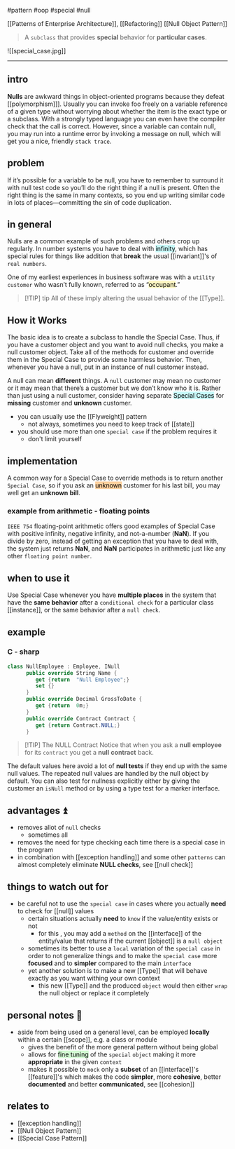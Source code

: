 #pattern 
#oop 
#special
#null 

[[Patterns of Enterprise Architecture]], [[Refactoring]]
[[Null Object Pattern]]

> A `subclass` that provides **special** behavior for **particular cases**.

![[special_case.jpg]]

---
## intro

**Nulls** are awkward things in object-oriented programs because they defeat [[polymorphism]]]. Usually you can invoke foo freely on a variable reference of a given type without worrying about whether the item is the exact type or a subclass. With a strongly typed language you can even have the compiler check that the call is correct. However, since a variable can contain null, you may run into a runtime error by invoking a message on null, which will get you a nice, friendly `stack trace`.

## problem 
If it’s possible for a variable to be null, you have to remember to surround it with null test code so you’ll do the right thing if a null is present. Often the right thing is the same in many contexts, so you end up writing similar code in lots of places—committing the sin of code duplication.

## in general

Nulls are a common example of such problems and others crop up regularly. In number systems you have to deal with <mark style="background: #ABF7F7A6;">infinity</mark>, which has special rules for things like addition that **break** the usual [[invariant]]'s of `real numbers`. 

One of my earliest experiences in business software was with a `utility customer` who wasn’t fully known, referred to as “<mark style="background: #FFF3A3A6;">occupant</mark>.”

> [!TIP] tip
> All of these imply altering the usual behavior of the [[Type]].

## How it Works

The basic idea is to create a subclass to handle the Special Case. Thus, if you have a customer object and you want to avoid null checks, you make a null customer object. Take all of the methods for customer and override them in the Special Case to provide some harmless behavior. Then, whenever you have a null, put in an instance of null customer instead.

A null can mean **different** things. A `null` customer may mean no customer or it may mean that there’s a customer but we don’t know who it is. 
Rather than just using a null customer, consider having separate <mark style="background: #ABF7F7A6;">Special Cases</mark> for **missing** customer and **unknown** customer.

- you can usually use the [[Flyweight]] pattern
	- not always, sometimes you need to keep track of [[state]]
- you should use more than one `special case` if the problem requires it
	- don't limit yourself
	
## implementation

A common way for a Special Case to override methods is to return another `Special Case`, so if you ask an <mark style="background: #FFB86CA6;">unknown</mark> customer for his last bill, you may well get an **unknown** **bill**.

### example from arithmetic - floating points
`IEEE 754` floating-point arithmetic offers good examples of Special Case with positive infinity, negative infinity, and not-a-number (**NaN**). If you divide by zero, instead of getting an exception that you have to deal with, the system just returns **NaN**, and **NaN** participates in arithmetic just like any other `floating point number`.

## when to use it

Use Special Case whenever you have **multiple places** in the system that have the **same behavior** after a `conditional check` for a particular class [[instance]], or the same behavior after a `null check`.

## example

### C - sharp
```c#
class NullEmployee : Employee, INull
      public override String Name {
         get {return  "Null Employee";}
         set {}
      }
      public override Decimal GrossToDate {
         get {return  0m;}
      }
      public override Contract Contract {
         get {return Contract.NULL;}
      }
```

> [!TIP] The NULL Contract
> Notice that when you ask a **null** **employee** for its `contract` you get a **null** **contract** back.

The default values here avoid a lot of **null tests** if they end up with the same null values. The repeated null values are handled by the null object by default. You can also test for nullness explicitly either by giving the customer an `isNull` method or by using a type test for a marker interface.

## advantages ⏫

- removes allot of `null` checks
	- sometimes all
- removes the need for type checking each time there is a special case in the program
- in combination with [[exception handling]] and some other `patterns` can almost completely eliminate **NULL checks**, see [[null check]]

## things to watch out for
- be careful not to use the `special case` in cases where you actually **need** to check for [[null]] values
	- certain situations actually **need** to `know` if the value/entity exists or not
		- for this , you may add a `method` on the [[interface]] of the entity/value that returns if the current [[object]] is a `null object`
	- sometimes its better to use a `local` variation of the `special case` in order to not generalize things and to make the `special case` more **focused** and to **simpler** compared to the main `interface`
	- yet another solution is to make a new [[Type]]  that will behave exactly as you want withing your own context
		- this new [[Type]] and the produced `object` would then either `wrap` the null object or replace it completely

## personal notes 📔
- aside from being used on a general level, can be employed **locally** within a certain [[scope]], e.g. a class or module
	- gives the benefit of the more general pattern without being global
	- allows for <mark style="background: #BBFABBA6;">fine tuning</mark> of the `special` `object` making it more **appropriate** in the given `context`
	- makes it possible to `mock`  only a **subset** of an [[interface]]'s [[feature]]'s which makes the code **simpler**, more **cohesive**, better **documented** and better **communicated**, see [[cohesion]]

## relates to 
- [[exception handling]]
- [[Null Object Pattern]] 
- [[Special Case Pattern]]
